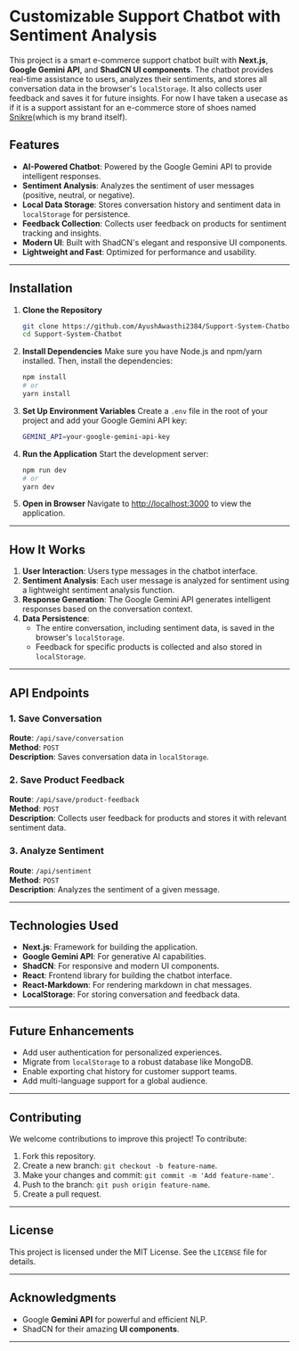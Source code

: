 # Customizable Support Chatbot with Sentiment Analysis

This project is a smart e-commerce support chatbot built with **Next.js**, **Google Gemini API**, and **ShadCN UI components**. The chatbot provides real-time assistance to users, analyzes their sentiments, and stores all conversation data in the browser's `localStorage`. It also collects user feedback and saves it for future insights. For now I have taken a usecase as if it is a support assistant for an e-commerce store of shoes named [Snikre](https://www.snikre.com)(which is my brand itself).

## Features

- **AI-Powered Chatbot**: Powered by the Google Gemini API to provide intelligent responses.
- **Sentiment Analysis**: Analyzes the sentiment of user messages (positive, neutral, or negative).
- **Local Data Storage**: Stores conversation history and sentiment data in `localStorage` for persistence.
- **Feedback Collection**: Collects user feedback on products for sentiment tracking and insights.
- **Modern UI**: Built with ShadCN's elegant and responsive UI components.
- **Lightweight and Fast**: Optimized for performance and usability.

---

## Installation

1. **Clone the Repository**
   ```bash
   git clone https://github.com/AyushAwasthi2384/Support-System-Chatbot
   cd Support-System-Chatbot
   ```

2. **Install Dependencies**
   Make sure you have Node.js and npm/yarn installed. Then, install the dependencies:
   ```bash
   npm install
   # or
   yarn install
   ```

3. **Set Up Environment Variables**
   Create a `.env` file in the root of your project and add your Google Gemini API key:
   ```bash
   GEMINI_API=your-google-gemini-api-key
   ```

4. **Run the Application**
   Start the development server:
   ```bash
   npm run dev
   # or
   yarn dev
   ```

5. **Open in Browser**
   Navigate to [http://localhost:3000](http://localhost:3000) to view the application.

---

## How It Works

1. **User Interaction**: Users type messages in the chatbot interface.
2. **Sentiment Analysis**: Each user message is analyzed for sentiment using a lightweight sentiment analysis function.
3. **Response Generation**: The Google Gemini API generates intelligent responses based on the conversation context.
4. **Data Persistence**: 
   - The entire conversation, including sentiment data, is saved in the browser's `localStorage`.
   - Feedback for specific products is collected and also stored in `localStorage`.

---

## API Endpoints

### 1. Save Conversation
**Route**: `/api/save/conversation`  
**Method**: `POST`  
**Description**: Saves conversation data in `localStorage`.

### 2. Save Product Feedback
**Route**: `/api/save/product-feedback`  
**Method**: `POST`  
**Description**: Collects user feedback for products and stores it with relevant sentiment data.

### 3. Analyze Sentiment
**Route**: `/api/sentiment`  
**Method**: `POST`  
**Description**: Analyzes the sentiment of a given message.

---

## Technologies Used

- **Next.js**: Framework for building the application.
- **Google Gemini API**: For generative AI capabilities.
- **ShadCN**: For responsive and modern UI components.
- **React**: Frontend library for building the chatbot interface.
- **React-Markdown**: For rendering markdown in chat messages.
- **LocalStorage**: For storing conversation and feedback data.

---

## Future Enhancements

- Add user authentication for personalized experiences.
- Migrate from `localStorage` to a robust database like MongoDB.
- Enable exporting chat history for customer support teams.
- Add multi-language support for a global audience.

---

## Contributing

We welcome contributions to improve this project! To contribute:
1. Fork this repository.
2. Create a new branch: `git checkout -b feature-name`.
3. Make your changes and commit: `git commit -m 'Add feature-name'`.
4. Push to the branch: `git push origin feature-name`.
5. Create a pull request.

---

## License

This project is licensed under the MIT License. See the `LICENSE` file for details.

---

## Acknowledgments

- Google **Gemini API** for powerful and efficient NLP.
- ShadCN for their amazing **UI components**.

---


